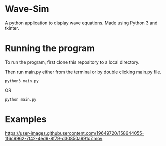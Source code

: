 # Wave-Sim
A python application to display wave equations. Made using Python 3 and tkinter.


# Running the program

To run the program, first clone this repository to a local directory.

Then run main.py either from the terminal or by double clicking main.py file.

```
python3 main.py
```

OR
```
python main.py
```


# Examples

https://user-images.githubusercontent.com/19649720/158644055-1f6c9962-7f42-4ed9-8f79-d30850a991c7.mov

